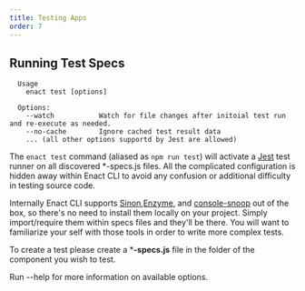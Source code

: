 ```yaml
---
title: Testing Apps
order: 7
---
```

## Running Test Specs
```
  Usage
    enact test [options]

  Options:
    --watch           Watch for file changes after initoial test run and re-execute as needed.
    --no-cache        Ignore cached test result data
    ... (all other options supportd by Jest are allowed)
```
The `enact test` command (aliased as `npm run test`) will activate a [Jest](https://jestjs.io/) test runner on all discovered *-specs.js files. All the complicated configuration is hidden away within Enact CLI to avoid any confusion or additional difficulty in testing source code.

Internally Enact CLI supports [Sinon](http://sinonjs.org),[Enzyme](http://airbnb.io/enzyme/), and [console-snoop](https://www.npmjs.com/package/console-snoop) out of the box, so there's no need to install them locally on your project. Simply import/require them within specs files and they'll be there. You will want to familiarize your self with those tools in order to write more complex tests.

To create a test please create a ***-specs.js** file in the folder of the component you wish to test.

Run --help for more information on available options.
